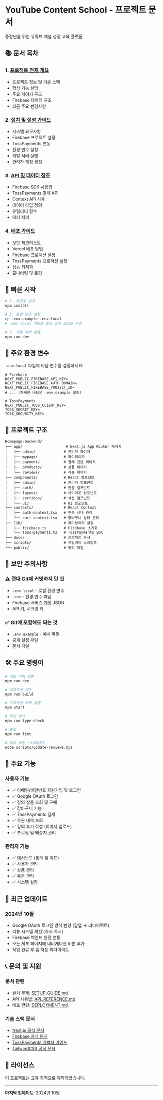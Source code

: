 # YouTube Content School - 프로젝트 문서

중장년을 위한 유튜브 채널 성장 교육 플랫폼

## 📚 문서 목차

### 1. [프로젝트 전체 개요](./PROJECT_OVERVIEW.md)
- 프로젝트 정보 및 기술 스택
- 핵심 기능 설명
- 주요 페이지 구조
- Firebase 데이터 구조
- 최근 주요 변경사항

### 2. [설치 및 설정 가이드](./SETUP_GUIDE.md)
- 시스템 요구사항
- Firebase 프로젝트 설정
- TossPayments 연동
- 환경 변수 설정
- 개발 서버 실행
- 관리자 계정 생성

### 3. [API 및 데이터 참조](./API_REFERENCE.md)
- Firebase SDK 사용법
- TossPayments 결제 API
- Context API 사용
- 데이터 타입 정의
- 유틸리티 함수
- 에러 처리

### 4. [배포 가이드](./DEPLOYMENT.md)
- 보안 체크리스트
- Vercel 배포 방법
- Firebase 프로덕션 설정
- TossPayments 프로덕션 설정
- 성능 최적화
- 모니터링 및 로깅

## 🚀 빠른 시작

```bash
# 1. 의존성 설치
npm install

# 2. 환경 변수 설정
cp .env.example .env.local
# .env.local 파일을 열고 실제 값으로 수정

# 3. 개발 서버 실행
npm run dev
```

## 🔑 주요 환경 변수

`.env.local` 파일에 다음 변수를 설정하세요:

```env
# Firebase
NEXT_PUBLIC_FIREBASE_API_KEY=
NEXT_PUBLIC_FIREBASE_AUTH_DOMAIN=
NEXT_PUBLIC_FIREBASE_PROJECT_ID=
# ... (자세한 내용은 .env.example 참조)

# TossPayments
NEXT_PUBLIC_TOSS_CLIENT_KEY=
TOSS_SECRET_KEY=
TOSS_SECURITY_KEY=
```

## 📂 프로젝트 구조

```
Homepage-backend/
├── app/                    # Next.js App Router 페이지
│   ├── admin/             # 관리자 페이지
│   ├── mypage/            # 마이페이지
│   ├── payment/           # 결제 관련 페이지
│   ├── products/          # 상품 페이지
│   └── reviews/           # 리뷰 페이지
├── components/            # React 컴포넌트
│   ├── admin/             # 관리자 컴포넌트
│   ├── auth/              # 인증 컴포넌트
│   ├── layout/            # 레이아웃 컴포넌트
│   ├── sections/          # 섹션 컴포넌트
│   └── ui/                # UI 컴포넌트
├── contexts/              # React Context
│   ├── auth-context.tsx   # 인증 상태 관리
│   └── cart-context.tsx   # 장바구니 상태 관리
├── lib/                   # 라이브러리 설정
│   ├── firebase.ts        # Firebase 초기화
│   └── toss-payments.ts   # TossPayments SDK
├── docs/                  # 프로젝트 문서
├── scripts/               # 유틸리티 스크립트
└── public/                # 정적 파일
```

## 🔐 보안 주의사항

### ⚠️ 절대 Git에 커밋하지 말 것
- `.env.local` - 로컬 환경 변수
- `.env` - 환경 변수 파일
- Firebase 서비스 계정 JSON
- API 키, 시크릿 키

### ✅ Git에 포함해도 되는 것
- `.env.example` - 예시 파일
- 공개 설정 파일
- 문서 파일

## 🛠️ 주요 명령어

```bash
# 개발 서버 실행
npm run dev

# 프로덕션 빌드
npm run build

# 프로덕션 서버 실행
npm start

# 타입 체크
npm run type-check

# 린트
npm run lint

# 리뷰 승인 (스크립트)
node scripts/update-reviews.mjs
```

## 📱 주요 기능

### 사용자 기능
- ✅ 이메일/비밀번호 회원가입 및 로그인
- ✅ Google OAuth 로그인
- ✅ 강의 상품 조회 및 구매
- ✅ 장바구니 기능
- ✅ TossPayments 결제
- ✅ 주문 내역 조회
- ✅ 강의 후기 작성 (이미지 업로드)
- ✅ 프로필 및 배송지 관리

### 관리자 기능
- ✅ 대시보드 (통계 및 지표)
- ✅ 사용자 관리
- ✅ 상품 관리
- ✅ 주문 관리
- ✅ 시스템 설정

## 🔄 최근 업데이트

### 2024년 10월
- Google OAuth 로그인 방식 변경 (팝업 → 리다이렉트)
- 리뷰 시스템 개선 (즉시 게시)
- Firebase 백엔드 완전 연동
- 모든 세부 페이지에 네비게이션 버튼 추가
- 작업 완료 후 홈 자동 리다이렉트

## 📞 문의 및 지원

### 문서 관련
- 설치 문제: [SETUP_GUIDE.md](./SETUP_GUIDE.md)
- API 사용법: [API_REFERENCE.md](./API_REFERENCE.md)
- 배포 관련: [DEPLOYMENT.md](./DEPLOYMENT.md)

### 기술 스택 문서
- [Next.js 공식 문서](https://nextjs.org/docs)
- [Firebase 공식 문서](https://firebase.google.com/docs)
- [TossPayments 개발자 가이드](https://docs.tosspayments.com)
- [TailwindCSS 공식 문서](https://tailwindcss.com/docs)

## 📝 라이선스

이 프로젝트는 교육 목적으로 제작되었습니다.

---

**마지막 업데이트**: 2024년 10월
